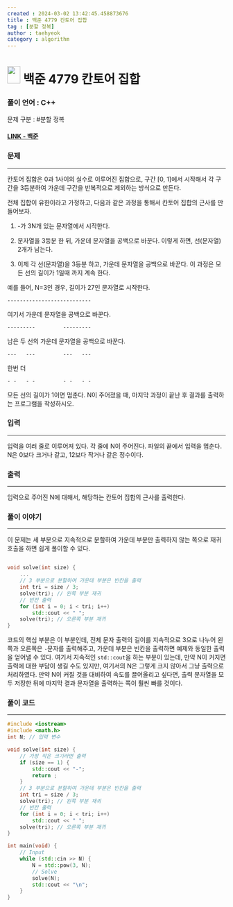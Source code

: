 ```yaml
---
created : 2024-03-02 13:42:45.458873676
title : 백준 4779 칸토어 집합
tag : [분할 정복]
author : taehyeok
category : algorithm
---
```

# <img src="https://d2gd6pc034wcta.cloudfront.net/tier/8.svg" width="30" height="40"> 백준 4779 칸토어 집합


### 풀이 언어 : C++

문제 구분 : #분할 정복
#### [LINK - 백준](https://www.acmicpc.net/problem/)

### 문제

<hr>

칸토어 집합은 0과 1사이의 실수로 이루어진 집합으로, 구간 [0, 1]에서 시작해서 각 구간을 3등분하여 가운데 구간을 반복적으로 제외하는 방식으로 만든다.

전체 집합이 유한이라고 가정하고, 다음과 같은 과정을 통해서 칸토어 집합의 근사를 만들어보자.

1. -가 3N개 있는 문자열에서 시작한다.

2. 문자열을 3등분 한 뒤, 가운데 문자열을 공백으로 바꾼다. 이렇게 하면, 선(문자열) 2개가 남는다.

3. 이제 각 선(문자열)을 3등분 하고, 가운데 문자열을 공백으로 바꾼다. 이 과정은 모든 선의 길이가 1일때 까지 계속 한다.

예를 들어, N=3인 경우, 길이가 27인 문자열로 시작한다.

```
---------------------------
```

여기서 가운데 문자열을 공백으로 바꾼다.

```
---------         ---------
```

남은 두 선의 가운데 문자열을 공백으로 바꾼다.
```
---   ---         ---   ---
```
한번 더
```
- -   - -         - -   - -
```
모든 선의 길이가 1이면 멈춘다. N이 주어졌을 때, 마지막 과정이 끝난 후 결과를 출력하는 프로그램을 작성하시오.


### 입력

<hr>

입력을 여러 줄로 이루어져 있다. 각 줄에 N이 주어진다. 파일의 끝에서 입력을 멈춘다. N은 0보다 크거나 같고, 12보다 작거나 같은 정수이다.

### 출력

<hr>

입력으로 주어진 N에 대해서, 해당하는 칸토어 집합의 근사를 출력한다.

### 풀이 이야기

<hr>

이 문제는 세 부분으로 지속적으로 분할하여 가운데 부분만 출력하지 않는 쪽으로 재귀호출을 하면 쉽게 풀이할 수 있다.
```c++

void solve(int size) {
    ...
    // 3 부분으로 분할하여 가운데 부분은 빈칸을 출력
    int tri = size / 3;
    solve(tri); // 왼쪽 부분 재귀
    // 빈칸 출력
    for (int i = 0; i < tri; i++)
        std::cout << " ";
    solve(tri); // 오른쪽 부분 재귀
}
```
코드의 핵심 부분은 이 부분인데, 전체 문자 출력의 길이를 지속적으로 3으로 나누어 왼쪽과 오른쪽은 `-`문자를 출력해주고, 가운데 부분은 빈칸을 출력하면 예제와 동일한 출력을 얻어낼 수 있다. 여기서 지속적인 `std::cout`을 하는 부분이 있는데, 만약 N이 커지면 출력에 대한 부담이 생길 수도 있지만, 여기서의 N은 그렇게 크지 않아서 그냥 출력으로 처리하였다. 만약 N이 커질 것을 대비하여 속도를 끌어올리고 싶다면, 출력 문자열을 모두 저장한 뒤에 마지막 결과 문자열을 출력하는 쪽이 훨씬 빠를 것이다.

### 풀이 코드

<hr>


``` c++
#include <iostream>
#include <math.h>
int N; // 입력 변수

void solve(int size) {
    // 가장 작은 크기라면 출력
    if (size == 1) {
        std::cout << "-";
        return ;
    }
    // 3 부분으로 분할하여 가운데 부분은 빈칸을 출력
    int tri = size / 3;
    solve(tri); // 왼쪽 부분 재귀
    // 빈칸 출력
    for (int i = 0; i < tri; i++)
        std::cout << " ";
    solve(tri); // 오른쪽 부분 재귀
}

int main(void) {
    // Input
    while (std::cin >> N) {
        N = std::pow(3, N);
        // Solve
        solve(N);
        std::cout << "\n";
    }
}
```
